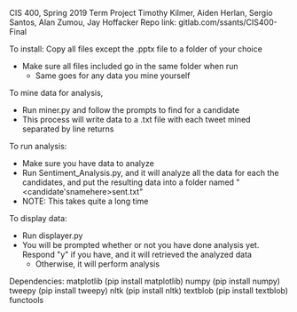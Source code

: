 CIS 400, Spring 2019 Term Project
Timothy Kilmer, Aiden Herlan, Sergio Santos, Alan Zumou, Jay Hoffacker
Repo link: gitlab.com/ssants/CIS400-Final

To install: Copy all files except the .pptx file to a folder of your choice
- Make sure all files included go in the same folder when run
	- Same goes for any data you mine yourself
	
To mine data for analysis,
- Run miner.py and follow the prompts to find for a candidate
- This process will write data to a .txt file with each tweet mined separated by line returns

To run analysis:
- Make sure you have data to analyze
- Run Sentiment_Analysis.py, and it will analyze all the data for each the candidates,
  and put the resulting data into a folder named "<candidate'snamehere>sent.txt"
- NOTE: This takes quite a long time

To display data:
- Run displayer.py
- You will be prompted whether or not you have done analysis yet. Respond "y" if you have,
  and it will retrieved the analyzed data
	- Otherwise, it will perform analysis 

Dependencies:
matplotlib (pip install matplotlib)
numpy 	   (pip install numpy)
tweepy     (pip install tweepy)
nltk       (pip install nltk)
textblob   (pip install textblob)
functools